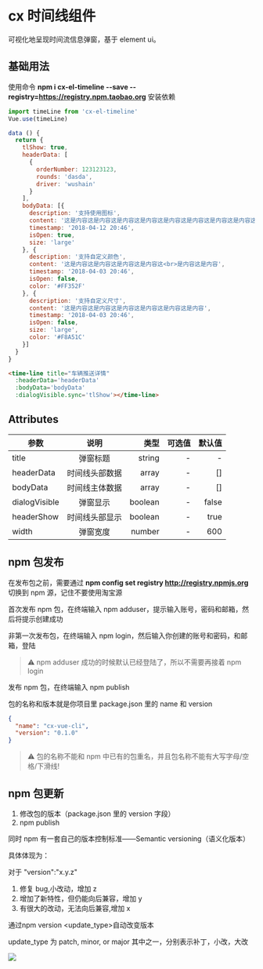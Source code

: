 # cx 时间线组件
可视化地呈现时间流信息弹窗，基于 element ui。

## 基础用法

使用命令 **npm i cx-el-timeline --save --registry=https://registry.npm.taobao.org** 安装依赖

```js
import timeLine from 'cx-el-timeline'
Vue.use(timeLine)

data () {
  return {
    tlShow: true,
    headerData: [
      {
        orderNumber: 123123123,
        rounds: 'dasda',
        driver: 'wushain'
      }
    ],
    bodyData: [{
      description: '支持使用图标',
      content: '这是内容这是内容这是内容这是内容这是内容这是内容这是内容这是内容这是内容这是内容这是内容这是内容这是内容这是内容这是内容这是内容这是内容这是内容这是内容这是内容这是内容这是内容这是内容这是内容',
      timestamp: '2018-04-12 20:46',
      isOpen: true,
      size: 'large'
    }, {
      description: '支持自定义颜色',
      content: '这是内容这是内容这是内容这是内容这<br>是内容这是内容',
      timestamp: '2018-04-03 20:46',
      isOpen: false,
      color: '#FF352F'
    }, {
      description: '支持自定义尺寸',
      content: '这是内容这是内容这是内容这是内容这是内容这是内容',
      timestamp: '2018-04-03 20:46',
      isOpen: false,
      size: 'large',
      color: '#F8A51C'
    }]
  }
}
```

```html
<time-line title="车辆推送详情"
  :headerData='headerData'
  :bodyData='bodyData'
  :dialogVisible.sync='tlShow'></time-line>
```

## Attributes

| 参数          |      说明      |    类型 | 可选值 | 默认值 |
| ------------- | :------------: | ------: | -----: | -----: |
| title         |    弹窗标题    |  string |      - |      - |
| headerData    | 时间线头部数据 |   array |      - |     [] |
| bodyData      | 时间线主体数据 |   array |      - |     [] |
| dialogVisible |    弹窗显示    | boolean |      - |  false |
| headerShow    | 时间线头部显示 | boolean |      - |   true |
| width         |    弹窗宽度    |  number |      - |    600 |

## npm 包发布

在发布包之前，需要通过 **npm config set registry http://registry.npmjs.org** 切换到 npm 源，记住不要使用淘宝源 

首次发布 npm 包，在终端输入 npm adduser，提示输入账号，密码和邮箱，然后将提示创建成功

非第一次发布包，在终端输入 npm login，然后输入你创建的账号和密码，和邮箱，登陆

>⚠️ npm adduser 成功的时候默认已经登陆了，所以不需要再接着 npm login

发布 npm 包，在终端输入 npm publish

包的名称和版本就是你项目里 package.json 里的 name 和 version

```json
{
  "name": "cx-vue-cli",
  "version": "0.1.0"
}
```

>⚠️ 包的名称不能和 npm 中已有的包重名，并且包名称不能有大写字母/空格/下滑线!

## npm 包更新

1. 修改包的版本（package.json 里的 version 字段）
2. npm publish

同时 npm 有一套自己的版本控制标准——Semantic versioning（语义化版本）

具体体现为：

对于 "version":"x.y.z"

1. 修复 bug,小改动，增加 z
2. 增加了新特性，但仍能向后兼容，增加 y
3. 有很大的改动，无法向后兼容,增加 x

通过npm version <update_type>自动改变版本

update_type 为 patch, minor, or major 其中之一，分别表示补丁，小改，大改

![](https://images2015.cnblogs.com/blog/1060770/201706/1060770-20170609202952606-1996233874.png)
